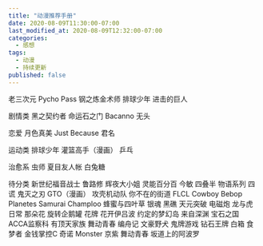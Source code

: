 ```yaml
---
title: "动漫推荐手册"
date: 2020-08-09T11:30:00-07:00
last_modified_at: 2020-08-09T12:32:00-07:00
categories:
  - 感想
tags:
  - 动漫
  - 持续更新
published: false
---
```


老三次元
Pycho Pass
钢之炼金术师
排球少年
进击的巨人

剧情类
黑之契约者
命运石之门
Bacanno
无头

恋爱
月色真美
Just Because
君名

运动类
排球少年
灌篮高手（漫画）
乒乓

治愈系
虫师
夏目友人帐
白兔糖

待分类
新世纪福音战士
鲁路修
辉夜大小姐
灵能百分百
今敏
四叠半
物语系列
四谎
鬼灭之刃
GTO（漫画）
攻壳机动队
你不在的街道
FLCL
Cowboy Bebop
Planetes
Samurai Champloo
蜂蜜与四叶草
银魂
黑礁
天元突破
电磁炮
龙与虎
日常
那朵花
旋转企鹅罐
花牌
花开伊吕波
约定的梦幻岛
来自深渊
宝石之国
ACCA监察科
有顶天家族
舞动青春
编舟记
文豪野犬
鬼牌游戏
钻石王牌
白箱
食梦者
金钱掌控C
奇诺
Monster
京紫
舞动青春
坂道上的阿波罗
